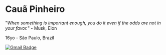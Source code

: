 # Cauã Pinheiro

"_When something is important enough, you do it even if the odds are not in your favor._" - Musk, Elon

16yo - São Paulo, Brazil

[![Gmail Badge](https://img.shields.io/badge/-caua.pinheiro0201@gmail.com-6633cc?style=flat-square&logo=Gmail&logoColor=white&link=mailto:caua.pinheiro0201@gmail.com)](mailto:caua.pinheiro0201@gmail.com)
